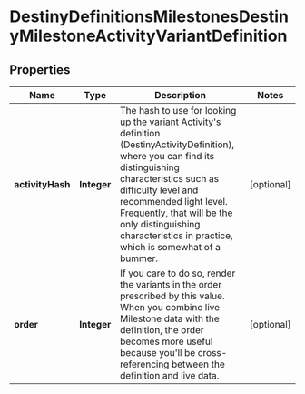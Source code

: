 
# DestinyDefinitionsMilestonesDestinyMilestoneActivityVariantDefinition

## Properties
Name | Type | Description | Notes
------------ | ------------- | ------------- | -------------
**activityHash** | **Integer** | The hash to use for looking up the variant Activity&#39;s definition (DestinyActivityDefinition), where you can find its distinguishing characteristics such as difficulty level and recommended light level.   Frequently, that will be the only distinguishing characteristics in practice, which is somewhat of a bummer. |  [optional]
**order** | **Integer** | If you care to do so, render the variants in the order prescribed by this value.  When you combine live Milestone data with the definition, the order becomes more useful because you&#39;ll be cross-referencing between the definition and live data. |  [optional]



